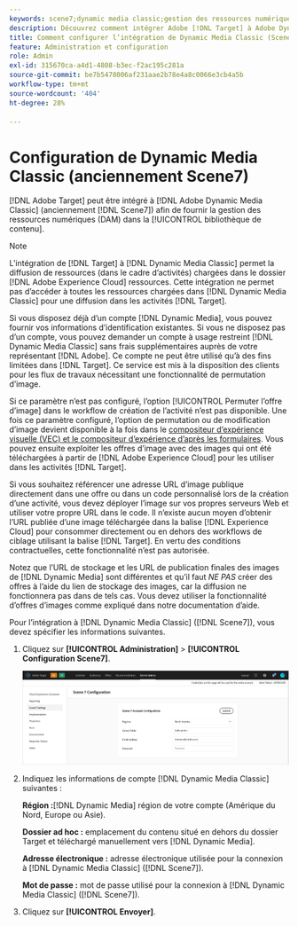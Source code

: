 ```yaml
---
keywords: scene7;dynamic media classic;gestion des ressources numériques;ressources;dam;bibliothèque de contenu;changer une image
description: Découvrez comment intégrer Adobe [!DNL Target] à Adobe Dynamic Media Classic (anciennement Scene7) pour offrir la gestion des ressources numériques (DAM) dans la bibliothèque de contenu.
title: Comment configurer l’intégration de Dynamic Media Classic (Scene7) ?
feature: Administration et configuration
role: Admin
exl-id: 315670ca-a4d1-4808-b3ec-f2ac195c281a
source-git-commit: be7b5478006af231aae2b78e4a8c0066e3cb4a5b
workflow-type: tm+mt
source-wordcount: '404'
ht-degree: 28%

---
```


# Configuration de Dynamic Media Classic (anciennement Scene7)

[!DNL Adobe Target] peut être intégré à  [!DNL Adobe Dynamic Media Classic] (anciennement  [!DNL Scene7]) afin de fournir la gestion des ressources numériques (DAM) dans la  [!UICONTROL bibliothèque de contenu].

>[!NOTE]
>
>L’intégration de [!DNL Target] à [!DNL Dynamic Media Classic] permet la diffusion de ressources (dans le cadre d’activités) chargées dans le dossier [!DNL Adobe Experience Cloud] ressources. Cette intégration ne permet pas d’accéder à toutes les ressources chargées dans [!DNL Dynamic Media Classic] pour une diffusion dans les activités [!DNL Target].

Si vous disposez déjà d’un compte [!DNL Dynamic Media], vous pouvez fournir vos informations d’identification existantes. Si vous ne disposez pas d’un compte, vous pouvez demander un compte à usage restreint [!DNL Dynamic Media Classic] sans frais supplémentaires auprès de votre représentant [!DNL Adobe]. Ce compte ne peut être utilisé qu’à des fins limitées dans [!DNL Target]. Ce service est mis à la disposition des clients pour les flux de travaux nécessitant une fonctionnalité de permutation d’image.

<!-- 
>[!NOTE]
>
>A restricted-use, free [!DNL Dynamic Media Classic] account for [!DNL Adobe Target] is no longer supported for new customers or new users. Existing sign-in credentials work as usual. 
-->

Si ce paramètre n’est pas configuré, l’option [!UICONTROL Permuter l’offre d’image] dans le workflow de création de l’activité n’est pas disponible. Une fois ce paramètre configuré, l’option de permutation ou de modification d’image devient disponible à la fois dans le [compositeur d’expérience visuelle (VEC) et le compositeur d’expérience d’après les formulaires](/help/c-experiences/experiences.md#concept_A2E10F6AFB3D4AEAB6951EE14688848D). Vous pouvez ensuite exploiter les offres d’image avec des images qui ont été téléchargées à partir de [!DNL Adobe Experience Cloud] pour les utiliser dans les activités [!DNL Target].

Si vous souhaitez référencer une adresse URL d’image publique directement dans une offre ou dans un code personnalisé lors de la création d’une activité, vous devez déployer l’image sur vos propres serveurs Web et utiliser votre propre URL dans le code. Il n’existe aucun moyen d’obtenir l’URL publiée d’une image téléchargée dans la balise [!DNL Experience Cloud] pour consommer directement ou en dehors des workflows de ciblage utilisant la balise [!DNL Target]. En vertu des conditions contractuelles, cette fonctionnalité n’est pas autorisée.

Notez que l’URL de stockage et les URL de publication finales des images de [!DNL Dynamic Media] sont différentes et qu’il faut *NE PAS* créer des offres à l’aide du lien de stockage des images, car la diffusion ne fonctionnera pas dans de tels cas. Vous devez utiliser la fonctionnalité d’offres d’images comme expliqué dans notre documentation d’aide.

Pour l’intégration à [!DNL Dynamic Media Classic] ([!DNL Scene7]), vous devez spécifier les informations suivantes.

1. Cliquez sur **[!UICONTROL Administration]** > **[!UICONTROL Configuration Scene7]**.

   ![Page Scene7](/help/administrating-target/assets/scene7.png)

1. Indiquez les informations de compte [!DNL Dynamic Media Classic] suivantes :

   **Région :**[!DNL Dynamic Media] région de votre compte  (Amérique du Nord, Europe ou Asie).

   **Dossier ad hoc :** emplacement du contenu situé en dehors du dossier Target et téléchargé manuellement vers [!DNL Dynamic Media].

   **Adresse électronique :** adresse électronique utilisée pour la connexion à  [!DNL Dynamic Media Classic] ([!DNL Scene7]).

   **Mot de passe :** mot de passe utilisé pour la connexion à  [!DNL Dynamic Media Classic] ([!DNL Scene7]).

1. Cliquez sur **[!UICONTROL Envoyer]**.
